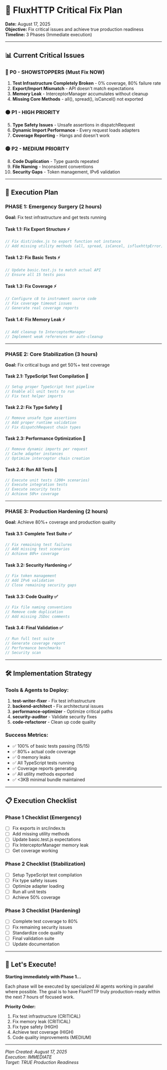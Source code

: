 # 🚨 FluxHTTP Critical Fix Plan

**Date:** August 17, 2025  
**Objective:** Fix critical issues and achieve true production readiness  
**Timeline:** 3 Phases (Immediate execution)

---

## 📊 Current Critical Issues

### 🔴 P0 - SHOWSTOPPERS (Must Fix NOW)
1. **Test Infrastructure Completely Broken** - 0% coverage, 80% failure rate
2. **Export/Import Mismatch** - API doesn't match expectations
3. **Memory Leak** - InterceptorManager accumulates without cleanup
4. **Missing Core Methods** - all(), spread(), isCancel() not exported

### 🟠 P1 - HIGH PRIORITY
5. **Type Safety Issues** - Unsafe assertions in dispatchRequest
6. **Dynamic Import Performance** - Every request loads adapters
7. **Coverage Reporting** - Hangs and doesn't work

### 🟡 P2 - MEDIUM PRIORITY
8. **Code Duplication** - Type guards repeated
9. **File Naming** - Inconsistent conventions
10. **Security Gaps** - Token management, IPv6 validation

---

## 🎯 Execution Plan

### PHASE 1: Emergency Surgery (2 hours)
**Goal:** Fix test infrastructure and get tests running

#### Task 1.1: Fix Export Structure ⚡
```javascript
// Fix dist/index.js to export function not instance
// Add missing utility methods (all, spread, isCancel, isfluxhttpError)
```

#### Task 1.2: Fix Basic Tests ⚡
```javascript
// Update basic.test.js to match actual API
// Ensure all 15 tests pass
```

#### Task 1.3: Fix Coverage ⚡
```javascript
// Configure c8 to instrument source code
// Fix coverage timeout issues
// Generate real coverage reports
```

#### Task 1.4: Fix Memory Leak ⚡
```javascript
// Add cleanup to InterceptorManager
// Implement weak references or auto-cleanup
```

---

### PHASE 2: Core Stabilization (3 hours)
**Goal:** Fix critical bugs and get 50%+ test coverage

#### Task 2.1: TypeScript Test Compilation 🔧
```javascript
// Setup proper TypeScript test pipeline
// Enable all unit tests to run
// Fix test helper imports
```

#### Task 2.2: Fix Type Safety 🔧
```javascript
// Remove unsafe type assertions
// Add proper runtime validation
// Fix dispatchRequest chain types
```

#### Task 2.3: Performance Optimization 🔧
```javascript
// Remove dynamic imports per request
// Cache adapter instances
// Optimize interceptor chain creation
```

#### Task 2.4: Run All Tests 🔧
```javascript
// Execute unit tests (200+ scenarios)
// Execute integration tests
// Execute security tests
// Achieve 50%+ coverage
```

---

### PHASE 3: Production Hardening (2 hours)
**Goal:** Achieve 80%+ coverage and production quality

#### Task 3.1: Complete Test Suite ✅
```javascript
// Fix remaining test failures
// Add missing test scenarios
// Achieve 80%+ coverage
```

#### Task 3.2: Security Hardening ✅
```javascript
// Fix token management
// Add IPv6 validation
// Close remaining security gaps
```

#### Task 3.3: Code Quality ✅
```javascript
// Fix file naming conventions
// Remove code duplication
// Add missing JSDoc comments
```

#### Task 3.4: Final Validation ✅
```javascript
// Run full test suite
// Generate coverage report
// Performance benchmarks
// Security scan
```

---

## 🛠️ Implementation Strategy

### Tools & Agents to Deploy:
1. **test-writer-fixer** - Fix test infrastructure
2. **backend-architect** - Fix architectural issues
3. **performance-optimizer** - Optimize critical paths
4. **security-auditor** - Validate security fixes
5. **code-refactorer** - Clean up code quality

### Success Metrics:
- ✅ 100% of basic tests passing (15/15)
- ✅ 80%+ actual code coverage
- ✅ 0 memory leaks
- ✅ All TypeScript tests running
- ✅ Coverage reports generating
- ✅ All utility methods exported
- ✅ <3KB minimal bundle maintained

---

## 📋 Execution Checklist

### Phase 1 Checklist (Emergency)
- [ ] Fix exports in src/index.ts
- [ ] Add missing utility methods
- [ ] Update basic.test.js expectations
- [ ] Fix InterceptorManager memory leak
- [ ] Get coverage working

### Phase 2 Checklist (Stabilization)
- [ ] Setup TypeScript test compilation
- [ ] Fix type safety issues
- [ ] Optimize adapter loading
- [ ] Run all unit tests
- [ ] Achieve 50% coverage

### Phase 3 Checklist (Hardening)
- [ ] Complete test coverage to 80%
- [ ] Fix remaining security issues
- [ ] Standardize code quality
- [ ] Final validation suite
- [ ] Update documentation

---

## 🚀 Let's Execute!

**Starting immediately with Phase 1...**

Each phase will be executed by specialized AI agents working in parallel where possible. The goal is to have FluxHTTP truly production-ready within the next 7 hours of focused work.

**Priority Order:**
1. Fix test infrastructure (CRITICAL)
2. Fix memory leak (CRITICAL)
3. Fix type safety (HIGH)
4. Achieve test coverage (HIGH)
5. Code quality improvements (MEDIUM)

---

*Plan Created: August 17, 2025*  
*Execution: IMMEDIATE*  
*Target: TRUE Production Readiness*